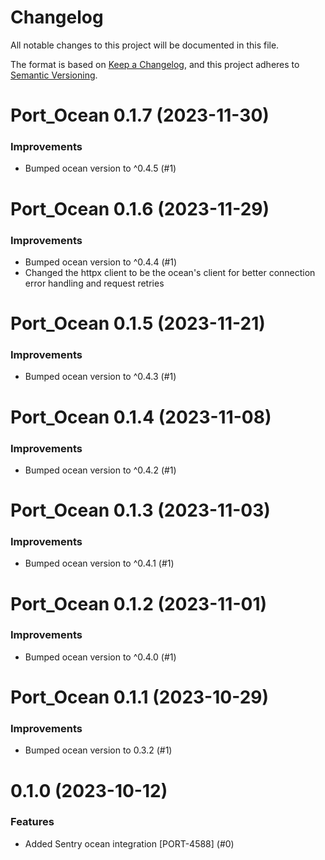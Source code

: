 # Changelog

All notable changes to this project will be documented in this file.

The format is based on [Keep a Changelog](https://keepachangelog.com/en/1.0.0/),
and this project adheres to [Semantic Versioning](https://semver.org/spec/v2.0.0.html).

<!-- towncrier release notes start -->

# Port_Ocean 0.1.7 (2023-11-30)

### Improvements

- Bumped ocean version to ^0.4.5 (#1)


# Port_Ocean 0.1.6 (2023-11-29)

### Improvements

- Bumped ocean version to ^0.4.4 (#1)
- Changed the httpx client to be the ocean's client for better connection error handling and request retries


# Port_Ocean 0.1.5 (2023-11-21)

### Improvements

- Bumped ocean version to ^0.4.3 (#1)


# Port_Ocean 0.1.4 (2023-11-08)

### Improvements

- Bumped ocean version to ^0.4.2 (#1)


# Port_Ocean 0.1.3 (2023-11-03)

### Improvements

- Bumped ocean version to ^0.4.1 (#1)


# Port_Ocean 0.1.2 (2023-11-01)

### Improvements

- Bumped ocean version to ^0.4.0 (#1)


# Port_Ocean 0.1.1 (2023-10-29)

### Improvements

- Bumped ocean version to 0.3.2 (#1)


# 0.1.0 (2023-10-12)

### Features

- Added Sentry ocean integration [PORT-4588] (#0)
